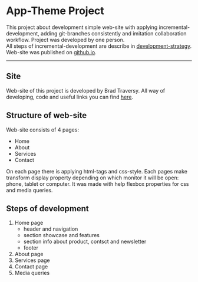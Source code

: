 # App-Theme Project

This project about development simple web-site with applying incremental-development, adding git-branches consistently and imitation collaboration workflow. Project was developed by one person.  
All steps of incremental-development are describe in [development-strategy](./development-strategy.md).
Web-site was published on [github.io](https://okozmovskaya.github.io/app-theme/).

---

## Site

Web-site of this project is developed by Brad Traversy. All way of developing, code and useful links you can find [here](https://www.youtube.com/watch?v=qlA7dputiNc).

## Structure of web-site

Web-site consists of 4 pages:
- Home
- About
- Services
- Contact  

On each page there is applying html-tags and css-style.
Each pages make transform display property depending on which monitor it will be open: phone, tablet or computer. It was made with help flexbox properties for css and media queries.

## Steps of development

1. Home page
    - header and navigation
    - section showcase and features
    - section info about product, contsct and newsletter
    - footer
2. About page
3. Services page
4. Contact page
5. Media queries